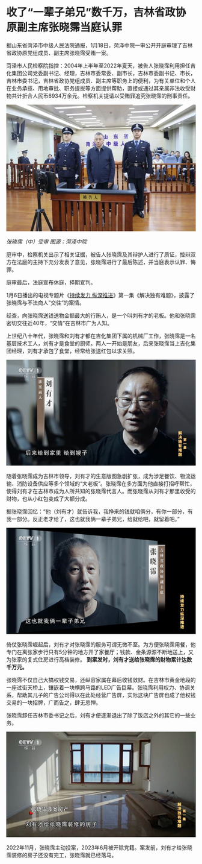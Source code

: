 # 收了“一辈子弟兄”数千万，吉林省政协原副主席张晓霈当庭认罪

据山东省菏泽市中级人民法院通报，1月18日，菏泽中院一审公开开庭审理了吉林省政协原党组成员、副主席张晓霈受贿一案。

菏泽市人民检察院指控：2004年上半年至2022年夏天，被告人张晓霈利用担任吉化集团公司党委副书记、经理，吉林市委常委、副市长，吉林市委副书记、市长，吉林市委书记，吉林省政协党组成员、副主席等职务上的便利，为有关单位和个人在业务承揽、用地审批、职务提拔等方面提供帮助，直接或通过其亲属非法收受财物共计折合人民币6934万余元。检察机关提请以受贿罪追究张晓霈的刑事责任。

![04bdaae6e16cd738810c4bccedc5e1a3.jpg](https://raw.githubusercontent.com/qqhsx/qqnews_image/main/2024/01/18/收了“一辈子弟兄”数千万，吉林省政协原副主席张晓霈当庭认罪/04bdaae6e16cd738810c4bccedc5e1a3.jpg)

_张晓霈（中）受审 图源：菏泽中院_

庭审中，检察机关出示了相关证据，被告人张晓霈及其辩护人进行了质证，控辩双方在法庭的主持下充分发表了意见，张晓霈进行了最后陈述，并当庭表示认罪、悔罪。

庭审最后，法庭宣布休庭，择期宣判。

1月6日播出的电视专题片《[持续发力
纵深推进](https://news.qq.com/rain/a/UTR2024010500579200)》第一集《解决独有难题》，披露了张晓霈与不法商人“交往”的案情。

经查，向张晓霈送钱送物金额最大的行贿人，是一个叫刘有才的老板。他和张晓霈密切交往近40年，“交情”在吉林市广为人知。

上世纪八十年代，张晓霈和刘有才都在吉化集团下属的机械厂工作，张晓霈是一名基层技术工人，刘有才是食堂的厨师。两人一开始是朋友，后来张晓霈当上吉化集团经理，刘有才承包了食堂，经常给张送红包以求关照。‍‍‍‍‍‍

![cf25d1f81b9f93ed0cbfe38f246a846b.jpg](https://raw.githubusercontent.com/qqhsx/qqnews_image/main/2024/01/18/收了“一辈子弟兄”数千万，吉林省政协原副主席张晓霈当庭认罪/cf25d1f81b9f93ed0cbfe38f246a846b.jpg)

随着张晓霈成为吉林市领导，刘有才的生意版图急剧扩张，成为涉足餐饮、物流运输、消防设备供应等多个领域的“大老板”。张晓霈在多方面为他直接打招呼帮忙，使得刘有才在吉林市成为人所共知的张晓霈代言人。而张晓霈从刘有才那里收受的财物，也从小红包变成了大额分成。

据张晓霈回忆：“他（刘有才）就告诉我，我挣来的钱就咱俩分，有你一部分，有我一部分。反正老才给了，这也就我俩一辈子弟兄，给就给吧，就留着吧。”‍‍‍‍

![9bd9d25ed3a97bb0e82b854ab5aab01d.jpg](https://raw.githubusercontent.com/qqhsx/qqnews_image/main/2024/01/18/收了“一辈子弟兄”数千万，吉林省政协原副主席张晓霈当庭认罪/9bd9d25ed3a97bb0e82b854ab5aab01d.jpg)

倚仗张晓霈崛起后，刘有才对张晓霈的服务可谓无微不至。为方便张晓霈用餐，他专门在离张家步行只有5分钟的地方开了家餐厅；钱款、金条源源不断地送上，又为张家的复式住房进行高档装修。
**到案发时，刘有才送给张晓霈的财物累计达数千万元。**

张晓霈不仅自己大搞权钱交易，还纵容家属在幕后收钱敛财。在吉林市黄金地段的一座过街天桥上，镶嵌着一块横跨马路的LED广告巨幕。张晓霈利用权力、协调关系，帮助其儿子的广告公司得以在此处经营广告屏，实际这块广告屏也成了他权钱交易的一块招牌，广而告之，肆无忌惮。

张晓霈卸任吉林市委书记之后，刘有才便逐渐退出了除了饭店之外的其它的一些业务。

![b8fdee671e649cad4a2d1d5b7906b682.jpg](https://raw.githubusercontent.com/qqhsx/qqnews_image/main/2024/01/18/收了“一辈子弟兄”数千万，吉林省政协原副主席张晓霈当庭认罪/b8fdee671e649cad4a2d1d5b7906b682.jpg)

2022年11月，张晓霈主动投案，2023年6月被开除党籍。案发前，刘有才给张晓霈装修的房子还没有完工，张晓霈就已经落马。

